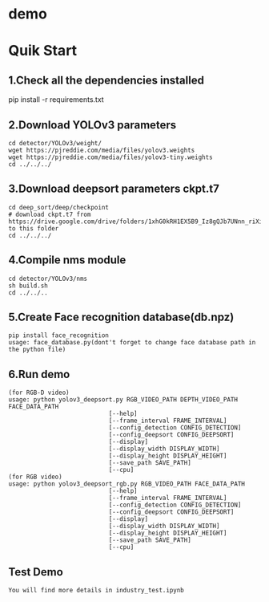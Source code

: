 # demo

Quik Start
=

1.Check all the dependencies installed
-
pip install -r requirements.txt

2.Download YOLOv3 parameters
-
    cd detector/YOLOv3/weight/
    wget https://pjreddie.com/media/files/yolov3.weights
    wget https://pjreddie.com/media/files/yolov3-tiny.weights
    cd ../../../


3.Download deepsort parameters ckpt.t7
-
    cd deep_sort/deep/checkpoint
    # download ckpt.t7 from
    https://drive.google.com/drive/folders/1xhG0kRH1EX5B9_Iz8gQJb7UNnn_riXi6 to this folder
    cd ../../../

4.Compile nms module
-
    cd detector/YOLOv3/nms
    sh build.sh
    cd ../../..
    
5.Create Face recognition database(db.npz)
-
    pip install face_recognition
    usage: face_database.py(dont't forget to change face database path in the python file)
    
6.Run demo
-
    (for RGB-D video)
    usage: python yolov3_deepsort.py RGB_VIDEO_PATH DEPTH_VIDEO_PATH FACE_DATA_PATH
                                [--help]
                                [--frame_interval FRAME_INTERVAL]
                                [--config_detection CONFIG_DETECTION]
                                [--config_deepsort CONFIG_DEEPSORT]
                                [--display]
                                [--display_width DISPLAY_WIDTH]
                                [--display_height DISPLAY_HEIGHT]
                                [--save_path SAVE_PATH]          
                                [--cpu]   
    (for RGB video)                         
    usage: python yolov3_deepsort_rgb.py RGB_VIDEO_PATH FACE_DATA_PATH
                                [--help]
                                [--frame_interval FRAME_INTERVAL]
                                [--config_detection CONFIG_DETECTION]
                                [--config_deepsort CONFIG_DEEPSORT]
                                [--display]
                                [--display_width DISPLAY_WIDTH]
                                [--display_height DISPLAY_HEIGHT]
                                [--save_path SAVE_PATH]          
                                [--cpu]   
Test Demo
-
    You will find more details in industry_test.ipynb

